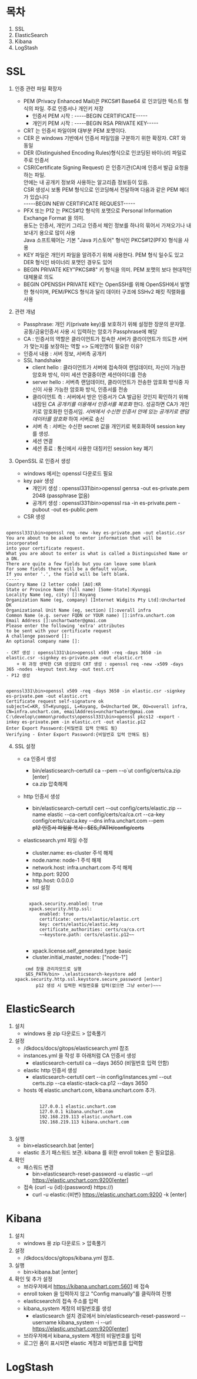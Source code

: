 # 목차
1. SSL 
2. ElasticSearch
3. Kibana
4. LogStash
        
# SSL
1. 인증 관련 파일 확장자
    - PEM (Privacy Enhanced Mail)은 PKCS#1 Base64 로 인코딩한 텍스트 형식의 파일. 주로 인증서나 개인키 저장
        + 인증서 PEM 시작 : -----BEGIN CERTIFICATE-----
        + 개인키 PEM 시작 : -----BEGIN RSA PRIVATE KEY-----
    - CRT 는 인증서 파일이며 대부분 PEM 포맷이다. 
    - CER 은 windows 기반에서 인증서 파일임을 구분하기 위한 확장자. CRT 와 동일
    - DER (Distinguished Encoding Rules)형식으로 인코딩된 바이너리 파일로 주로 인증서
    - CSR(Certificate Signing Request) 은 인증기관(CA)에 인증서 발급 요청을 하는 파일.<br/>
          안에는 내 공개키 정보와 사용하는 알고리즘 정보등이 있음.<br/>
          CSR 생성시 보통 PEM 형식으로 인코딩해서 전달하며 다음과 같은 PEM 헤더가 있습니다<br/>
          -----BEGIN NEW CERTIFICATE REQUEST-----
    - PFX 또는 P12 는 PKCS#12 형식의 포맷으로 Personal Information Exchange Format 을 의미.<br/>
        용도는 인증서, 개인키 그리고 인증서 체인 정보를 하나의 묶어서 가져오기나 내보내기 용으로 많이 사용<br/>
        Java 소프트웨어는 기본 "Java 키스토어" 형식인 PKCS#12(PFX) 형식을 사용
    - KEY 파일은 개인키 파일을 알려주기 위해 사용한다. PEM 형식 일수도 있고 DER 형식인 바이너리 포맷인 경우도 있어
    - BEGIN PRIVATE KEY"PKCS#8" 키 형식을 의미. PEM 포맷의 보다 현대적인 대체물로 의도
    - BEGIN OPENSSH PRIVATE KEY는 OpenSSH를 위해 OpenSSH에서 발명한 형식이며, PEM/PKCS 형식과 달리 데이터 구조에 SSHv2 패킷 직렬화를 사용
    
2. 관련 개념 
    - Passphrase: 개인 키(private key)를 보호하기 위해 설정한 장문의 문자열. 공동/금융인증서 사용 시 입력하는 암호가 Passphrase에 해당   
    - CA : 인증서의 역할은 클라이언트가 접속한 서버가 클라이언트가 의도한 서버가 맞는지를 보장하는 역할 => 도메인명이 필요한 이유?
    - 인증서 내용 : 서버 정보, 서버측 공개키 
    - SSL handshake
        + client hello : 클라이언트가 서버에 접속하여 랜덤데이터, 자신이 가능한 암호화 방식, 이미 세션 연결중이면 세션아이디를 전송
        + server hello : 서버측 랜덤데이터, 클라이언트가 전송한 암호화 방식중 자신이 사용 가능한 암호화 방식, 인증서를 전송
        + 클라이언트 측 : 서버에서 받은 인증서가 CA 발급된 것인지 확인하기 위해 내장된 *CA 공개키를 이용해서 인증서를 복호화* 한다. 성공하면 CA가 개인키로 암호화한 인증서임.
                     *서버에서 수신한 인증서 안에 있는 공개키로 랜덤데이터를 암호화* 하여 서버로 송신
        + 서버 측 : 서버는 수신한 secret 값을 개인키로 복호화하여 session key 를 생성.
        + 세션 연결
        + 세션 종료 : 통신에서 사용한 대칭키인 session key 폐기    
3. OpenSSL 로 인증서 생성
    - windows 에서는 openssl 다운로드 필요
    - key pair 생성        
        + 개인키 생성 : openssl331\bin>openssl genrsa -out es-private.pem 2048 (passphrase 없음)
        + 공개키 생성 : openssl331\bin>openssl rsa -in es-private.pem -pubout -out es-public.pem
    - CSR 생성
<pre><code>
openssl331\bin>openssl req -new -key es-private.pem -out elastic.csr
You are about to be asked to enter information that will be incorporated
into your certificate request.
What you are about to enter is what is called a Distinguished Name or a DN.
There are quite a few fields but you can leave some blank
For some fields there will be a default value,
If you enter '.', the field will be left blank.
-----
Country Name (2 letter code) [AU]:KR
State or Province Name (full name) [Some-State]:Kyunggi
Locality Name (eg, city) []:Koyang
Organization Name (eg, company) [Internet Widgits Pty Ltd]:Uncharted DK
Organizational Unit Name (eg, section) []:overall infra
Common Name (e.g. server FQDN or YOUR name) []:infra.unchart.com
Email Address []:unchartwater@gmai.com
Please enter the following 'extra' attributes
to be sent with your certificate request
A challenge password []:
An optional company name []:
</code></pre>
    - CRT 생성 : openssl331\bin>openssl x509 -req -days 3650 -in elastic.csr -signkey es-private.pem -out elastic.crt
        + 위 과정 생략한 CSR 성성없이 CRT 생성 : openssl req -new -x509 -days 365 -nodes -keyout test.key -out test.crt
    - P12 생성
<pre><code>
openssl331\bin>openssl x509 -req -days 3650 -in elastic.csr -signkey es-private.pem -out elastic.crt
Certificate request self-signature ok
subject=C=KR, ST=Kyunggi, L=Koyang, O=Uncharted DK, OU=overall infra, CN=infra.unchart.com, emailAddress=unchartwater@gmai.com
C:\develop\common\products\openssl331\bin>openssl pkcs12 -export -inkey es-private.pem -in elastic.crt -out elastic.p12
Enter Export Password:{비밀번호 입력 안해도 됨}
Verifying - Enter Export Password:{비밀번호 입력 안해도 됨}
</code></pre>

4. SSL 설정     
    - ca 인증서 생성
        + bin/elasticsearch-certutil ca --pem --o`ut config/certs/ca.zip [enter]
        + ca.zip 압축해제 
    - http 인증서 생성
        + bin/elasticsearch-certutil cert --out config/certs/elastic.zip --name elastic --ca-cert config/certs/ca/ca.crt --ca-key config/certs/ca/ca.key --dns infra.unchart.com --pem    
    ~~p12 인증서 파일을 복사 : $ES_PATH/config/certs~~
    
    - elasticsearch.yml 파일 수정
        + cluster.name: es-cluster 주석 해제
        + node.name: node-1 주석 해제 
        + network.host: infra.unchart.com 주석 해제 
        + http.port: 9200
        + http.host: 0.0.0.0
        + ssl 설정
        <pre><code>
        xpack.security.enabled: true
        xpack.security.http.ssl:
            enabled: true
            certificate: certs/elastic/elastic.crt
            key: certs/elastic/elastic.key
            certificate_authorities: certs/ca/ca.crt
            ~~keystore.path: certs/elastic.p12~~            
        </code></pre>   
        + xpack.license.self_generated.type: basic 
        + cluster.initial_master_nodes: ["node-1"]
        
    ~~~keystore 인증서 비밀번호 추가 : 
        cmd 창을 관리자모드로 실행
        $ES_PATH/bin> .\elasticsearch-keystore add xpack.security.http.ssl.keystore.secure_password [enter]
            p12 생성 시 입력한 비밀번호를 입력(없으면 그냥 enter)~~~
    
# ElasticSearch
1. 설치
    - windows 용 zip 다운로드 > 압축풀기 
2. 설정 
    - /dkdocs/docs/gitops/elasticsearch.yml 참조
    - instances.yml 을 작성 후 아래처럼 CA 인증서 생성
        + elasticsearch-certutil ca --days 3650 (비밀번호 입력 안함)
    - elastic http 인증서 생성
        + elasticsearch-certutil cert --in config/instances.yml --out certs.zip --ca elastic-stack-ca.p12 --days 3650
    - hosts 에 elastic.unchart.com, kibana.unchart.com 추가.
        <pre><code>
			127.0.0.1 elastic.unchart.com
			127.0.0.1 kibana.unchart.com
			192.168.219.113 elastic.unchart.com
			192.168.219.113 kibana.unchart.com        
        </code></pre>
3. 실행
    - bin>elasticsearch.bat [enter]    
    - elastic 초기 패스워드 보관. kibana 를 위한 enroll token 은 필요없음. 
4. 확인
    -  패스워드 변경
        + bin>elasticsearch-reset-password -u elastic --url https://elastic.unchart.com:9200[enter]
    - 접속 (curl -u {id}:{password} https://)
        + curl -u elastic:{비번} https://elastic.unchart.com:9200 -k [enter]
            
# Kibana
1. 설치
    - windows 용 zip 다운로드 > 압축풀기 
2. 설정    
    - /dkdocs/docs/gitops/kibana.yml 참조.
3. 실행
    - bin>kibana.bat [enter]
4. 확인 및 추가 설정
    - 브라우저에서 https://kibana.unchart.com:5601 에 접속
    - enroll token 을 입력하지 않고 "Config manually"를 클릭하여 진행
    - elasticsearch의 접속 주소를 입력
    - kibana_system 계정의 비밀번호를 생성
        + elasticsearch 설치 경로에서 bin/elasticsearch-reset-password --username kibana_system -i --url https://elastic.unchart.com:9200[enter]
    - 브라우저에서 kibana_system 계정의 비밀번호를 입력
    - 로그인 폼이 표시되면 elastic 계정과 비밀번호를 입력함
                    
# LogStash
